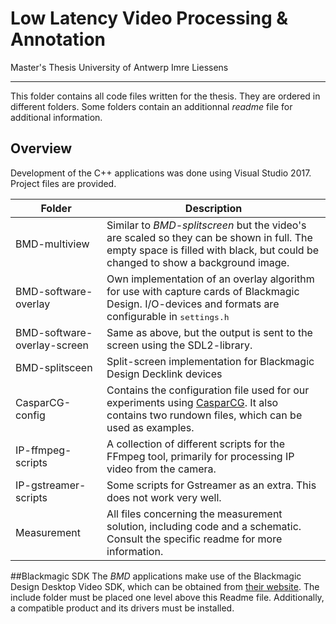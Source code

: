 # Low Latency Video Processing & Annotation
Master's Thesis University of Antwerp
Imre Liessens
___

This folder contains all code files written for the thesis. They are ordered in different folders. Some folders contain an additionnal *readme* file for additional information.  

## Overview
Development of the C++ applications was done using Visual Studio 2017. Project files are provided.  

| Folder | Description |
|--------|--------|
|BMD-multiview|Similar to *BMD-splitscreen* but the video's are scaled so they can be shown in full. The empty space is filled with black, but could be changed to show a  background image.
|BMD-software-overlay| Own implementation of an overlay algorithm for use with capture cards of Blackmagic Design. I/O-devices and formats are configurable in <tt>settings.h</tt>|
|BMD-software-overlay-screen| Same as above, but the output is sent to the screen using the SDL2-library.|
|BMD-splitsceen|Split-screen implementation for Blackmagic Design Decklink devices|
|CasparCG-config|Contains the configuration file used for our experiments using [CasparCG](https://www.casparcg.com/). It also contains two rundown files, which can be used as examples.|
|IP-ffmpeg-scripts|A collection of different scripts for the FFmpeg tool, primarily for processing IP video from the camera.|
|IP-gstreamer-scripts|Some scripts for Gstreamer as an extra. This does not work very well.|
|Measurement|All files concerning the measurement solution, including code and a schematic. Consult the specific readme for more information.|

##Blackmagic SDK
The *BMD* applications make use of the Blackmagic Design Desktop Video SDK, which can be obtained from [their website](https://www.blackmagicdesign.com/developer/product/capture-and-playback). The include folder must be placed one level above this Readme file.
Additionally, a compatible product and its drivers must be installed.